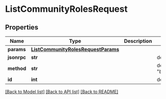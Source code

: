 # ListCommunityRolesRequest

## Properties
Name | Type | Description | Notes
------------ | ------------- | ------------- | -------------
**params** | [**ListCommunityRolesRequestParams**](ListCommunityRolesRequestParams.md) |  | 
**jsonrpc** | **str** |  | defaults to "2.0"
**method** | **str** |  | defaults to "bridge.list_community_roles"
**id** | **int** |  | defaults to 1

[[Back to Model list]](../README.md#documentation-for-models) [[Back to API list]](../README.md#documentation-for-api-endpoints) [[Back to README]](../README.md)


